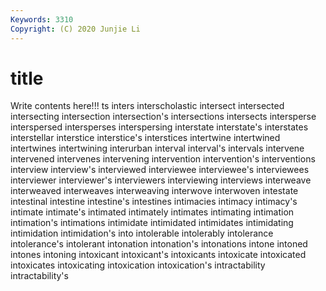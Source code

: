 ```yaml
---
Keywords: 3310
Copyright: (C) 2020 Junjie Li
---
```


# title

Write contents here!!!
ts 
inters 
interscholastic 
intersect 
intersected
intersecting 
intersection 
intersection's 
intersections 
intersects 
intersperse 
interspersed 
intersperses 
interspersing 
interstate
interstate's 
interstates 
interstellar 
interstice 
interstice's 
interstices 
intertwine 
intertwined 
intertwines 
intertwining
interurban 
interval 
interval's 
intervals 
intervene 
intervened 
intervenes 
intervening 
intervention 
intervention's
interventions 
interview 
interview's 
interviewed 
interviewee 
interviewee's 
interviewees 
interviewer 
interviewer's 
interviewers
interviewing 
interviews 
interweave 
interweaved 
interweaves 
interweaving 
interwove 
interwoven 
intestate 
intestinal
intestine 
intestine's 
intestines 
intimacies 
intimacy 
intimacy's 
intimate 
intimate's 
intimated 
intimately
intimates 
intimating 
intimation 
intimation's 
intimations 
intimidate 
intimidated 
intimidates 
intimidating 
intimidation
intimidation's 
into 
intolerable 
intolerably 
intolerance 
intolerance's 
intolerant 
intonation 
intonation's 
intonations
intone 
intoned 
intones 
intoning 
intoxicant 
intoxicant's 
intoxicants 
intoxicate 
intoxicated 
intoxicates
intoxicating 
intoxication 
intoxication's 
intractability 
intractability's 
